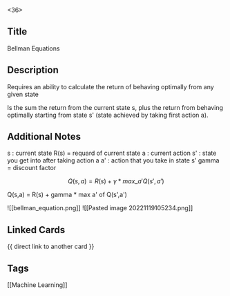 <36>

## Title
Bellman Equations

## Description

Requires an ability to calculate the return of behaving optimally from any given state

Is the sum the return from the current state s, plus the return from behaving optimally starting from state s' (state achieved by taking first action a).


## Additional Notes
s : current state
R(s) = requard of current state
a : current action
s' : state you get into  after taking action a
a' : action that you take in state s'
gamma = discount factor

$$ Q(s,a) = R(s) + \gamma * max\_a' Q(s',a') $$

Q(s,a) = R(s) + gamma * max a' of Q(s',a')

![[bellman_equation.png]]
![[Pasted image 20221119105234.png]]
## Linked Cards
{{ direct link to another card }}

## Tags
[[Machine Learning]] 
